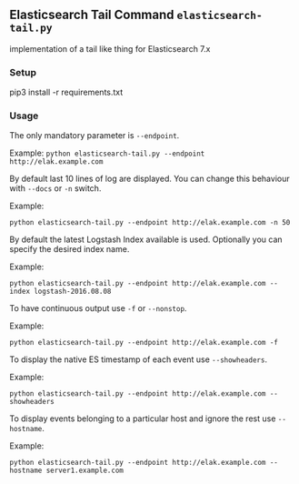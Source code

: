 ## Elasticsearch Tail Command `elasticsearch-tail.py`

implementation of a tail like thing for Elasticsearch 7.x

### Setup 

pip3 install -r requirements.txt

### Usage

The only mandatory parameter is `--endpoint`.

Example:
`python elasticsearch-tail.py --endpoint http://elak.example.com`

By default last 10 lines of log are displayed. You can change this behaviour with `--docs` or `-n` switch.

Example:

`python elasticsearch-tail.py --endpoint http://elak.example.com -n 50`

By default the latest Logstash Index available is used. Optionally you can specify the desired index name.

Example:

`python elasticsearch-tail.py --endpoint http://elak.example.com --index logstash-2016.08.08`

To have continuous output use `-f` or `--nonstop`.

Example:

`python elasticsearch-tail.py --endpoint http://elak.example.com -f`

To display the native ES timestamp of each event use `--showheaders`.

Example:

`python elasticsearch-tail.py --endpoint http://elak.example.com --showheaders`

To display events belonging to a particular host and ignore the rest use `--hostname`.

Example:

`python elasticsearch-tail.py --endpoint http://elak.example.com --hostname server1.example.com`
